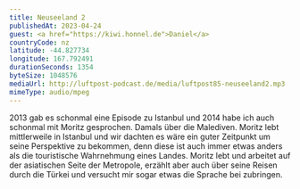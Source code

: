 ```yaml
---
title: Neuseeland 2
publishedAt: 2023-04-24
guest: <a href="https://kiwi.honnel.de">Daniel</a>
countryCode: nz
latitude: -44.827734
longitude: 167.792491
durationSeconds: 1354
byteSize: 1048576 
mediaUrl: http://luftpost-podcast.de/media/luftpost85-neuseeland2.mp3
mimeType: audio/mpeg
---
```


2013 gab es schonmal eine Episode zu Istanbul und 2014 habe ich auch schonmal mit Moritz gesprochen. Damals über die Malediven. Moritz lebt mittlerweile in Istanbul und wir dachten es wäre ein guter Zeitpunkt um seine Perspektive zu bekommen, denn diese ist auch immer etwas anders als die touristische Wahrnehmung eines Landes. Moritz lebt und arbeitet auf der asiatischen Seite der Metropole, erzählt aber auch über seine Reisen durch die Türkei und versucht mir sogar etwas die Sprache bei zubringen.
